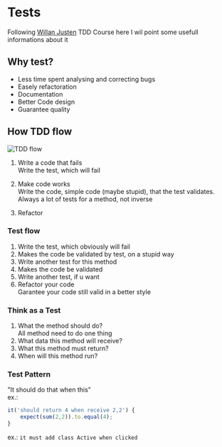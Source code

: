 # Tests
Following [Willan Justen](https://willianjusten.com.br/) TDD Course here I wil point some usefull informations about it

## Why test?
- Less time spent analysing and correcting bugs
- Easely refactoration
- Documentation
- Better Code design 
- Guarantee quality

## How TDD flow
![TDD flow](https://image.prntscr.com/image/IGyO3DfnRJOV-YtkWYdpXQ.png)

1) Write a code that fails <br>
Write the test, which will fail

2) Make code works <br>
Write the code, simple code (maybe stupid), that the test validates.
 Always a lot of tests for a method, not inverse

3) Refactor

### Test flow
1. Write the test, which obviously will fail
2. Makes the code be validated by test, on a stupid way
3. Write another test for this method
4. Makes the code be validated
5. Write another test, if u want
6. Refactor your code <br>
Garantee your code still valid in a better style

### Think as a Test
1. What the method should do? <br>
All method need to do one thing
2. What data this method will receive?
3. What this method must return?
4. When will this method run?

### Test Pattern
"It should do that when this" <br>
ex.: 
```javascript
it('should return 4 when receive 2,2') {
    expect(sum(2,2)).to.equal(4);
}
```

ex.: `it must add class Active when clicked`